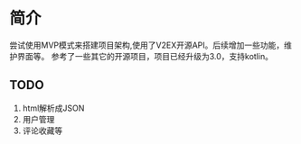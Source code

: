 # 简介

尝试使用MVP模式来搭建项目架构,使用了V2EX开源API。后续增加一些功能，维护界面等。
参考了一些其它的开源项目，项目已经升级为3.0，支持kotlin。

## TODO
1. html解析成JSON
2. 用户管理
3. 评论收藏等
